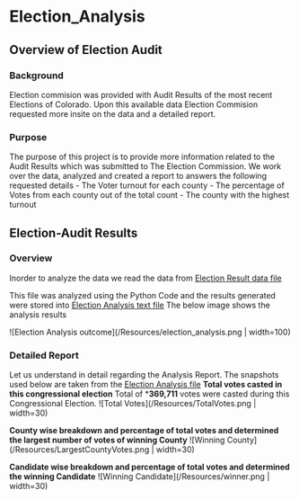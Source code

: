 # Election_Analysis
## Overview of Election Audit
### Background
Election commision was provided with Audit Results of the most recent Elections of Colorado. Upon this available data Election Commision requested more insite on the data and a detailed report.
	
### Purpose
The purpose of this project is to provide more information related to the Audit Results which was submitted to The Election Commission. We work over the data, analyzed and created a report to answers the following requested details
	- The Voter turnout for each county
	- The percentage of Votes from each county out of the total count
	- The county with the highest turnout

## Election-Audit Results
### Overview
Inorder to analyze the data we read the data from [Election Result data file](https://github.com/DeepaGheewala/Election_Analysis/blob/694fc9f2d651ffb8712654427bf5171775bf11bf/Resources/election_results.csv)

This file was analyzed using the Python Code and the results generated were stored into [Election Analysis text file](https://github.com/DeepaGheewala/Election_Analysis/blob/694fc9f2d651ffb8712654427bf5171775bf11bf/analysis/election_analysis.txt)
The below image shows the analysis results 

![Election Analysis outcome](/Resources/election_analysis.png | width=100)


### Detailed Report
Let us understand in detail regarding the Analysis Report. The snapshots used below are taken from the [Election Analysis file](/analysis/election_analysis.txt)
**Total votes casted in this congressional election**
 Total of ***369,711** votes were casted during this Congressional Election.
 ![Total Votes](/Resources/TotalVotes.png | width=30)
 
**County wise breakdown and percentage of total votes and determined the largest number of votes of winning County**
![Winning County](/Resources/LargestCountyVotes.png | width=30)

**Candidate wise breakdown and percentage of total votes and determined the winning Candidate**
![Winning Candidate](/Resources/winner.png | width=30)
